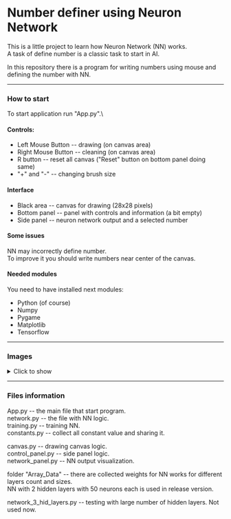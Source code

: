 # Number definer using Neuron Network

This is a little project to learn how Neuron Network (NN) works.\
A task of define number is a classic task to start in AI.

In this repository there is a program for writing numbers using mouse and defining the number with NN.

----------------

### How to start

To start application run "App.py".\

#### Controls:
- Left Mouse Button -- drawing (on canvas area)
- Right Mouse Button -- cleaning (on canvas area)
- R button -- reset all canvas ("Reset" button on bottom panel doing same)
- "+" and "-" -- changing brush size

#### Interface

- Black area -- canvas for drawing (28x28 pixels)
- Bottom panel -- panel with controls and information (a bit empty)
- Side panel -- neuron network output and a selected number

#### Some issues

NN may incorrectly define number.\
To improve it you should write numbers near center of the canvas.

#### Needed modules

You need to have installed next modules:
- Python (of course)
- Numpy
- Pygame
- Matplotlib
- Tensorflow

---------------

### Images

<details>
  <summary>Click to show</summary>

  ![img1](/For_GitHub/1.png)

  ![img2](/For_GitHub/2.png)

  ![img3](./For_GitHub/3.png)

  ![img4](./For_GitHub/4.png)

  ##### But:
  ![img5. But!](./For_GitHub/5.png)

</details>




---------------
### Files information

App.py -- the main file that start program.\
network.py -- the file with NN logic.\
training.py -- training NN.\
constants.py -- collect all constant value and sharing it.

canvas.py -- drawing canvas logic.\
control_panel.py -- side panel logic.\
network_panel.py -- NN output visualization.

folder "Array_Data" -- there are collected weights for NN works for different layers count and sizes.\
NN with 2 hidden layers with 50 neurons each is used in release version.

network_3_hid_layers.py -- testing with large number of hidden layers. Not used now.
